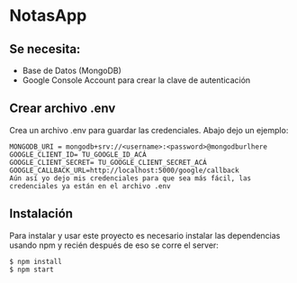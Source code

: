 # NotasApp

## Se necesita:
- Base de Datos (MongoDB)
- Google Console Account para crear la clave de autenticación 

## Crear archivo .env 
Crea un archivo .env para guardar las credenciales. Abajo dejo un ejemplo:

```
MONGODB_URI = mongodb+srv://<username>:<password>@mongodburlhere
GOOGLE_CLIENT_ID= TU_GOOGLE_ID_ACÁ
GOOGLE_CLIENT_SECRET= TU_GOOGLE_CLIENT_SECRET_ACÁ
GOOGLE_CALLBACK_URL=http://localhost:5000/google/callback
Aún así yo dejo mis credenciales para que sea más fácil, las credenciales ya están en el archivo .env
```

## Instalación
Para instalar y usar este proyecto es necesario instalar las dependencias usando npm y recién después de eso se corre el server:

```
$ npm install
$ npm start
```
